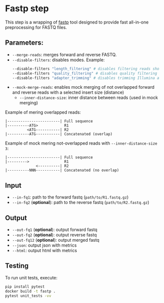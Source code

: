 # Fastp step

This step is a wrapping of [fastp](https://github.com/OpenGene/fastp) tool designed to provide fast all-in-one preprocessing for FASTQ files.

## Parameters:
* `--merge-reads`: merges forward and reverse FASTQ.
* `--disable-filters`: disables modes. Example:
    ```bash
    --disable-filters "length_filtering" # disables filtering reads shorter than 15bp
    --disable-filters "quality_filtering" # disables quality filtering (if >40% bases have quality <20)
    --disable-filters "adapter_trimming" # disables trimming Illumina adapters
    ```
* `--mock-merge-reads`: enables mock merging of not overlapped forward and reverse reads with a selected insert size (distance)
    * `--inner-distance-size`: inner distance between reads (used in mock merging) 

Example of mering overlapped reads:

```
|------------------------| Full sequence
|----------ATG>            R1
          <ATG-----------| R2
|----------ATG-----------| Concatenated (overlap)
```

Example of mock mering not-overlapped reads with `--inner-distance-size 3`:

```
|------------------------| Full sequence
|--------->                R1
              <----------| R2
|----------NNN-----------| Concatenated (no overlap)
```

## Input

  * `--in-fq1`: path to the forward fastq (`path/to/R1.fastq.gz`)
  * `--in-fq2` (**optional**): path to the reverse fastq (`path/to/R2.fastq.gz`)

## Output

  * `--out-fq1` (**optional**): output forward fastq
  * `--out-fq2` (**optional**): output reverse fastq
  * `--out-fq12` (**optional**): output merged fastq
  * `--json`: output json with metrics
  * `--html`: output html with metrics

## Testing

To run unit tests, execute:

```bash
pip install pytest
docker build -t fastp .
pytest unit_tests -vv
```